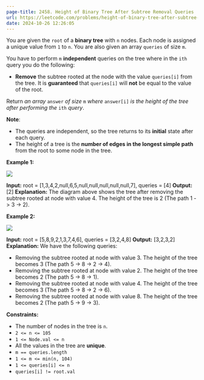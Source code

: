 ```yaml
---
page-title: 2458. Height of Binary Tree After Subtree Removal Queries
url: https://leetcode.com/problems/height-of-binary-tree-after-subtree-removal-queries/description/?envType=daily-question&envId=2024-10-26
date: 2024-10-26 12:26:05
---
```

You are given the `root` of a **binary tree** with `n` nodes. Each node is assigned a unique value from `1` to `n`. You are also given an array `queries` of size `m`.

You have to perform `m` **independent** queries on the tree where in the `ith` query you do the following:

-   **Remove** the subtree rooted at the node with the value `queries[i]` from the tree. It is **guaranteed** that `queries[i]` will **not** be equal to the value of the root.

Return *an array* `answer` *of size* `m` *where* `answer[i]` *is the height of the tree after performing the* `ith` *query*.

**Note**:

-   The queries are independent, so the tree returns to its **initial** state after each query.
-   The height of a tree is the **number of edges in the longest simple path** from the root to some node in the tree.

**Example 1:**

![](https://assets.leetcode.com/uploads/2022/09/07/binaryytreeedrawio-1.png)

**Input:** root = \[1,3,4,2,null,6,5,null,null,null,null,null,7\], queries = \[4\]
**Output:** \[2\]
**Explanation:** The diagram above shows the tree after removing the subtree rooted at node with value 4.
The height of the tree is 2 (The path 1 -> 3 -> 2).

**Example 2:**

![](https://assets.leetcode.com/uploads/2022/09/07/binaryytreeedrawio-2.png)

**Input:** root = \[5,8,9,2,1,3,7,4,6\], queries = \[3,2,4,8\]
**Output:** \[3,2,3,2\]
**Explanation:** We have the following queries:
- Removing the subtree rooted at node with value 3. The height of the tree becomes 3 (The path 5 -> 8 -> 2 -> 4).
- Removing the subtree rooted at node with value 2. The height of the tree becomes 2 (The path 5 -> 8 -> 1).
- Removing the subtree rooted at node with value 4. The height of the tree becomes 3 (The path 5 -> 8 -> 2 -> 6).
- Removing the subtree rooted at node with value 8. The height of the tree becomes 2 (The path 5 -> 9 -> 3).

**Constraints:**

-   The number of nodes in the tree is `n`.
-   `2 <= n <= 105`
-   `1 <= Node.val <= n`
-   All the values in the tree are **unique**.
-   `m == queries.length`
-   `1 <= m <= min(n, 104)`
-   `1 <= queries[i] <= n`
-   `queries[i] != root.val`